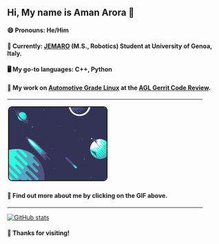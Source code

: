 <!--<div align="center" style="border-style:solid">

<div style="margin:9px">-->

## Hi, My name is Aman Arora 👋
<!--</div>-->

#### 😄 Pronouns: He/Him <br>
  
#### 🤖 Currently: [JEMARO](https://jemaro.ec-nantes.fr/english-version/about) (M.S., Robotics) Student at University of Genoa, Italy.
  
#### 🖥️ My go-to languages: C++, Python

#### 🚗 My work on [Automotive Grade Linux](https://www.automotivelinux.org/) at the [AGL Gerrit Code Review](https://gerrit.automotivelinux.org/gerrit/q/status:merged+owner:amanarora_09).
  
<hr width=90%>
  
[<img src="planets.gif" width="45%" height="45%" border=2px style="border-radius:9px; margin:2px">](https://aman-arora.space)

#### 🔭 Find out more about me by clicking on the GIF above.

<hr width=90%>

  

[![GitHub stats](https://github-readme-stats.vercel.app/api?username=amanarora9848)](https://github.com/amanarora9848)  


#### 🙏 Thanks for visiting!

</p>
<!--</div>-->

